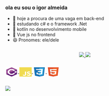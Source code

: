 ### ola eu sou o igor almeida



- 🔭 hoje a procura de uma vaga em back-end
- 🌱 estudando c# e o framework .Net
- 🌱 kotlin no desenvolvimento mobile
- 🌱 Vue js no frontend
- 😄 Pronomes: ele/dele 

##
<div align="center">
  <a href="https://github.com/igor2030">
  <img height="180em" src="https://github-readme-stats.vercel.app/api?username=igor2030&show_icons=true&theme=tokyonight&include_all_commits=true&count_private=true"/>
  <img height="180em" src="https://github-readme-stats.vercel.app/api/top-langs/?username=igor2030&layout=compact&langs_count=7&theme=tokyonight"/>
</div>
 
##
<div>
  <img align="center" alt="Rafa-Csharp" height="30" width="40" src="https://raw.githubusercontent.com/devicons/devicon/master/icons/csharp/csharp-original.svg">
  <img align="center" alt="Rafa-Js" height="30" width="40" src="https://raw.githubusercontent.com/devicons/devicon/master/icons/javascript/javascript-plain.svg">
  <img align="center" alt="Rafa-CSS" height="30" width="40" src="https://raw.githubusercontent.com/devicons/devicon/master/icons/css3/css3-original.svg">
  <img align="center" alt="Rafa-HTML" height="30" width="40" src="https://raw.githubusercontent.com/devicons/devicon/master/icons/html5/html5-original.svg">
</div>

##
 
<div>
  <a href="https://www.linkedin.com/in/igor-martins-902a69124/" target="_blank"><img src="https://img.shields.io/badge/-LinkedIn-%230077B5?style=for-the-    badge&logo=linkedin&logoColor=white" target="_blank"></a>
</div>

